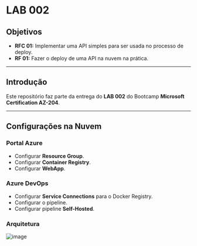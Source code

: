 # LAB 002

## Objetivos

- **RFC 01:** Implementar uma API simples para ser usada no processo de deploy.
- **RF 01:** Fazer o deploy de uma API na nuvem na prática.

---

## Introdução

Este repositório faz parte da entrega do **LAB 002** do Bootcamp **Microsoft Certification AZ-204**.

---

## Configurações na Nuvem

### Portal Azure
- Configurar **Resource Group**.
- Configurar **Container Registry**.
- Configurar **WebApp**.

### Azure DevOps
- Configurar **Service Connections** para o Docker Registry.
- Configurar o pipeline.
- Configurar pipeline **Self-Hosted**.


### Arquitetura

![image](https://github.com/user-attachments/assets/4ce1c083-2931-475a-a341-6395b53ab457)
